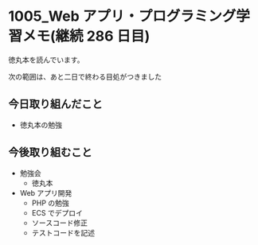 # 1005_Web アプリ・プログラミング学習メモ(継続 286 日目)

徳丸本を読んでいます。

次の範囲は、あと二日で終わる目処がつきました

## 今日取り組んだこと

- 徳丸本の勉強

## 今後取り組むこと

- 勉強会
  - 徳丸本
- Web アプリ開発
  - PHP の勉強
  - ECS でデプロイ
  - ソースコード修正
  - テストコードを記述
